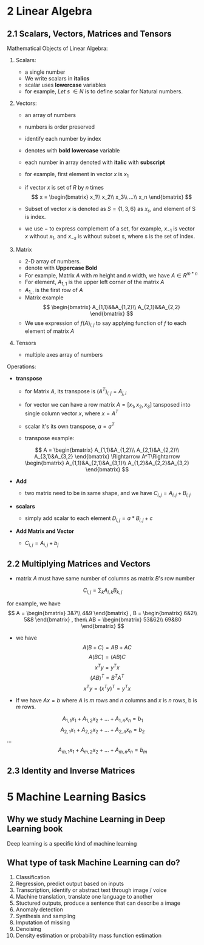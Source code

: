 # 2 Linear Algebra
## 2.1 Scalars, Vectors, Matrices and Tensors

Mathematical Objects of Linear Algebra:
1. Scalars:
    - a single number
    - We write scalars in **italics**
    - scalar uses **lowercase** variables
    - for example, $Let\ s\ \in N$ is to define scalar for Natural numbers.

2. Vectors:
    - an array of numbers
    - numbers is order preserved
    - identify each number by index
    - denotes with **bold** **lowercase** variable
    - each number in array denoted with **italic** with **subscript**
    - for example, first element in vector $x$ is $x_1$

    - if vector $x$ is set of $R$ by $n$ times
    $$
    x = \begin{bmatrix}
    x_1\\
    x_2\\
    x_3\\
    ...\\
    x_n
    \end{bmatrix}
    $$

    - Subset of vector $x$ is denoted as $S = \{ 1, 3, 6 \}$ as $x_s$, and element of S is index.
    - we use $-$ to express complement of a set, for example, $x_{-1}$ is vector $x$ without $x_1$, and $x_{-s}$ is without subset s, where s is the set of index.

3. Matrix
    - 2-D array of numbers. 
    - denote with **Uppercase Bold**
    - For example, Matrix $A$ with $m$ height and $n$ width, we have $A \in R^{m*n}$
    - For element, $A_{1, 1}$ is the upper left corner of the matrix $A$
    - $A_{1,:}$ is the first row of $A$ 
    - Matrix example
    $$
    \begin{bmatrix}
    A_{1,1}&&A_{1,2}\\
    A_{2,1}&&A_{2,2}
    \end{bmatrix}
    $$
    - We use expression of $f(A)_{i,j}$ to say applying function of $f$ to each element of matrix $A$
    
4. Tensors
    - multiple axes array of numbers

Operations:
- **transpose**
    - for Matrix $A$, its transpose is $(A^T)_{i,j} = A_{j,i}$
    - for vector we can have a row matrix $A = [x_1, x_2, x_3]$ tansposed into single column vector $x$, where $x = A^T$
    - scalar it's its own transpose, $a = a^T$

    - transpose example:

    $$
    A = \begin{bmatrix}
    A_{1,1}&A_{1,2}\\
    A_{2,1}&A_{2,2}\\
    A_{3,1}&A_{3,2}
    \end{bmatrix}
    \Rightarrow
    A^T\Rightarrow
    \begin{bmatrix}
    A_{1,1}&A_{2,1}&A_{3,1}\\
    A_{1,2}&A_{2,2}&A_{3,2}
    \end{bmatrix}
    $$
- **Add**
    - two matrix need to be in same shape, and we have
    $C_{i,j} = A_{i,j} + B_{i, j}$

- **scalars**
    - simply add scalar to each element
    $D_{i,j} = a*B_{i,j} + c$

- **Add Matrix and Vector**
    - $C_{i,j}=A_{i,j} + b_j$

## 2.2 Multiplying Matrices and Vectors
- matrix $A$ must have same number of columns as matrix $B$'s row number

$$
C_{i,j} = \displaystyle\sum_kA_{i,k}B_{k,j}
$$

for example, 
we have
$$
A = \begin{bmatrix}
3&7\\
4&9
\end{bmatrix}
,
B = \begin{bmatrix}
6&2\\
5&8
\end{bmatrix}
, then\ 
AB = \begin{bmatrix}
53&62\\
69&80
\end{bmatrix}
$$

- we have 
$$
A(B+C) = AB+AC
$$
$$
A(BC) = (AB)C
$$
$$
x^Ty = y^Tx
$$
$$
(AB)^T = B^TA^T
$$
$$
x^Ty = (x^Ty)^T = y^Tx
$$

- If we have $Ax = b$ where $A$ is $m$ rows and $n$ columns and $x$ is $n$ rows, b is $m$ rows.

$$A_{1,1}x_1 + A_{1,2}x_2 + ...+ A_{1,n}x_{n} = b_1$$
$$A_{2,1}x_1 + A_{2,2}x_2 + ...+ A_{2,n}x_{n} = b_2$$
...
$$A_{m,1}x_1 + A_{m,2}x_2 + ...+ A_{m,n}x_{n} = b_m$$

## 2.3 Identity and Inverse Matrices


# 5 Machine Learning Basics

## Why we study Machine Learning in Deep Learning book

Deep learning is a specific kind of machine learning

## What type of task Machine Learning can do?
1. Classification
2. Regression, predict output based on inputs
3. Transcription, identify or abstract text through image / voice
4. Machine translation, translate one language to another
5. Stuctured outputs, produce a sentence that can describe a image
6. Anomaly detection
7. Synthesis and sampling
8. Imputation of missing
9. Denoising
10. Density estimation or probability mass function estimation